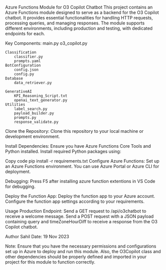 Azure Functions Module for O3 Copilot Chatbot
This project contains an Azure Functions module designed to serve as a backend for the O3 Copilot chatbot. It provides essential functionalities for handling HTTP requests, processing queries, and managing responses. The module supports different environments, including production and testing, with dedicated endpoints for each.

Key Components:
    main.py
    o3_copilot.py

    Classification
        classifier.py  
        prompts.yaml
    BotConfiguration
        config.json  
        config.py
    Database
        data_retriever.py

    GenerativeAI
        KPI_Reasoning_Script.txt
        openai_text_generator.py
    Utilities
        label_search.py
        payload_builder.py
        prompts.py
        response_validate.py



Clone the Repository:
Clone this repository to your local machine or development environment.

Install Dependencies:
Ensure you have Azure Functions Core Tools and Python installed. Install required Python packages using:

Copy code
pip install -r requirements.txt
Configure Azure Functions:
Set up an Azure Functions environment. You can use Azure Portal or Azure CLI for deployment.

Debugging:
Press F5 after installing azure function extentions in VS Code for debugging.

Deploy the Function App:
Deploy the function app to your Azure account. Configure the function app settings according to your requirements.

Usage
Production Endpoint:
Send a GET request to /api/o3chatbot to receive a welcome message.
Send a POST request with a JSON payload containing query and timeZoneHourDiff to receive a response from the O3 Copilot chatbot.



Author
Sahil
Date: 19 Nov 2023

Note: Ensure that you have the necessary permissions and configurations set up in Azure to deploy and run this module. Also, the O3Copilot class and other dependencies should be properly defined and imported in your project for this module to function correctly.